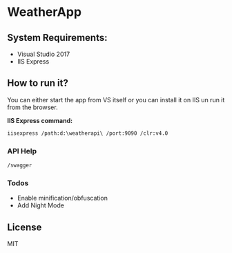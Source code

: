 # WeatherApp

## System Requirements:

- Visual Studio 2017
- IIS Express

## How to run it?

You can either start the app from VS itself or you can install it on IIS un run it from the browser.

**IIS Express command:**

```sh
iisexpress /path:d:\weatherapi\ /port:9090 /clr:v4.0
```

### API Help

```sh
/swagger
```

### Todos

 - Enable minification/obfuscation
 - Add Night Mode

License
----
MIT
